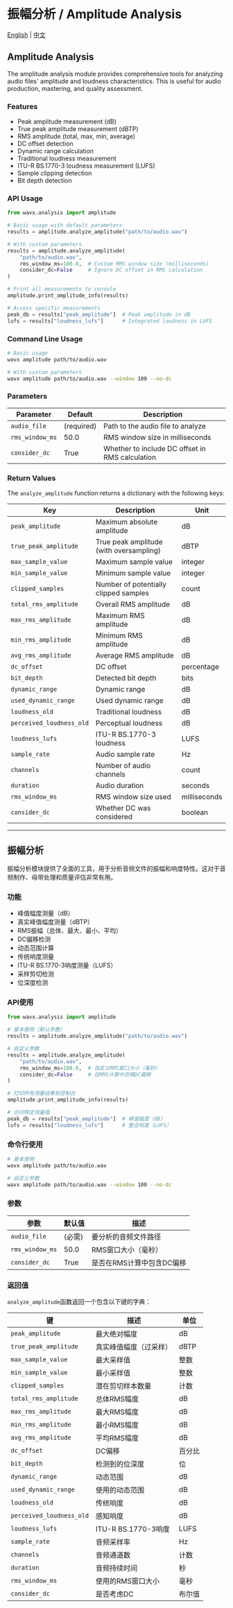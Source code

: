 # 振幅分析 / Amplitude Analysis

[English](#amplitude-analysis) | [中文](#振幅分析)

## Amplitude Analysis

The amplitude analysis module provides comprehensive tools for analyzing audio files' amplitude and loudness characteristics. This is useful for audio production, mastering, and quality assessment.

### Features

- Peak amplitude measurement (dB)
- True peak amplitude measurement (dBTP)
- RMS amplitude (total, max, min, average)
- DC offset detection
- Dynamic range calculation
- Traditional loudness measurement
- ITU-R BS.1770-3 loudness measurement (LUFS)
- Sample clipping detection
- Bit depth detection

### API Usage

```python
from wavx.analysis import amplitude

# Basic usage with default parameters
results = amplitude.analyze_amplitude("path/to/audio.wav")

# With custom parameters
results = amplitude.analyze_amplitude(
    "path/to/audio.wav",
    rms_window_ms=100.0,  # Custom RMS window size (milliseconds)
    consider_dc=False     # Ignore DC offset in RMS calculation
)

# Print all measurements to console
amplitude.print_amplitude_info(results)

# Access specific measurements
peak_db = results["peak_amplitude"]  # Peak amplitude in dB
lufs = results["loudness_lufs"]      # Integrated loudness in LUFS
```

### Command Line Usage

```bash
# Basic usage
wavx amplitude path/to/audio.wav

# With custom parameters
wavx amplitude path/to/audio.wav --window 100 --no-dc
```

### Parameters

| Parameter | Default | Description |
|-----------|---------|-------------|
| `audio_file` | (required) | Path to the audio file to analyze |
| `rms_window_ms` | 50.0 | RMS window size in milliseconds |
| `consider_dc` | True | Whether to include DC offset in RMS calculation |

### Return Values

The `analyze_amplitude` function returns a dictionary with the following keys:

| Key | Description | Unit |
|-----|-------------|------|
| `peak_amplitude` | Maximum absolute amplitude | dB |
| `true_peak_amplitude` | True peak amplitude (with oversampling) | dBTP |
| `max_sample_value` | Maximum sample value | integer |
| `min_sample_value` | Minimum sample value | integer |
| `clipped_samples` | Number of potentially clipped samples | count |
| `total_rms_amplitude` | Overall RMS amplitude | dB |
| `max_rms_amplitude` | Maximum RMS amplitude | dB |
| `min_rms_amplitude` | Minimum RMS amplitude | dB |
| `avg_rms_amplitude` | Average RMS amplitude | dB |
| `dc_offset` | DC offset | percentage |
| `bit_depth` | Detected bit depth | bits |
| `dynamic_range` | Dynamic range | dB |
| `used_dynamic_range` | Used dynamic range | dB |
| `loudness_old` | Traditional loudness | dB |
| `perceived_loudness_old` | Perceptual loudness | dB |
| `loudness_lufs` | ITU-R BS.1770-3 loudness | LUFS |
| `sample_rate` | Audio sample rate | Hz |
| `channels` | Number of audio channels | count |
| `duration` | Audio duration | seconds |
| `rms_window_ms` | RMS window size used | milliseconds |
| `consider_dc` | Whether DC was considered | boolean |

---

## 振幅分析

振幅分析模块提供了全面的工具，用于分析音频文件的振幅和响度特性。这对于音频制作、母带处理和质量评估非常有用。

### 功能

- 峰值幅度测量（dB）
- 真实峰值幅度测量（dBTP）
- RMS振幅（总体、最大、最小、平均）
- DC偏移检测
- 动态范围计算
- 传统响度测量
- ITU-R BS.1770-3响度测量（LUFS）
- 采样剪切检测
- 位深度检测

### API使用

```python
from wavx.analysis import amplitude

# 基本使用（默认参数）
results = amplitude.analyze_amplitude("path/to/audio.wav")

# 自定义参数
results = amplitude.analyze_amplitude(
    "path/to/audio.wav",
    rms_window_ms=100.0,  # 自定义RMS窗口大小（毫秒）
    consider_dc=False     # 在RMS计算中忽略DC偏移
)

# 打印所有测量结果到控制台
amplitude.print_amplitude_info(results)

# 访问特定测量值
peak_db = results["peak_amplitude"]  # 峰值幅度（dB）
lufs = results["loudness_lufs"]      # 整合响度（LUFS）
```

### 命令行使用

```bash
# 基本使用
wavx amplitude path/to/audio.wav

# 自定义参数
wavx amplitude path/to/audio.wav --window 100 --no-dc
```

### 参数

| 参数 | 默认值 | 描述 |
|-----------|---------|-------------|
| `audio_file` | (必需) | 要分析的音频文件路径 |
| `rms_window_ms` | 50.0 | RMS窗口大小（毫秒） |
| `consider_dc` | True | 是否在RMS计算中包含DC偏移 |

### 返回值

`analyze_amplitude`函数返回一个包含以下键的字典：

| 键 | 描述 | 单位 |
|-----|-------------|------|
| `peak_amplitude` | 最大绝对幅度 | dB |
| `true_peak_amplitude` | 真实峰值幅度（过采样） | dBTP |
| `max_sample_value` | 最大采样值 | 整数 |
| `min_sample_value` | 最小采样值 | 整数 |
| `clipped_samples` | 潜在剪切样本数量 | 计数 |
| `total_rms_amplitude` | 总体RMS幅度 | dB |
| `max_rms_amplitude` | 最大RMS幅度 | dB |
| `min_rms_amplitude` | 最小RMS幅度 | dB |
| `avg_rms_amplitude` | 平均RMS幅度 | dB |
| `dc_offset` | DC偏移 | 百分比 |
| `bit_depth` | 检测到的位深度 | 位 |
| `dynamic_range` | 动态范围 | dB |
| `used_dynamic_range` | 使用的动态范围 | dB |
| `loudness_old` | 传统响度 | dB |
| `perceived_loudness_old` | 感知响度 | dB |
| `loudness_lufs` | ITU-R BS.1770-3响度 | LUFS |
| `sample_rate` | 音频采样率 | Hz |
| `channels` | 音频通道数 | 计数 |
| `duration` | 音频持续时间 | 秒 |
| `rms_window_ms` | 使用的RMS窗口大小 | 毫秒 |
| `consider_dc` | 是否考虑DC | 布尔值 | 